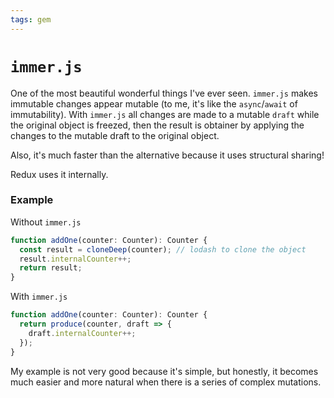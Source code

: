 ```yaml
---
tags: gem
---
```


# `immer.js`
One of the most beautiful wonderful things I've ever seen. `immer.js` makes immutable changes appear mutable (to me, it's like the `async`/`await` of immutability). With `immer.js` all changes are made to a mutable `draft` while the original object is freezed, then the result is obtainer by applying the changes to the mutable draft to the original object.

Also, it's much faster than the alternative because it uses structural sharing!

Redux uses it internally.

### Example
Without `immer.js`

```ts
function addOne(counter: Counter): Counter {
  const result = cloneDeep(counter); // lodash to clone the object
  result.internalCounter++;
  return result;
}
```

With `immer.js`

```ts
function addOne(counter: Counter): Counter {
  return produce(counter, draft => {
    draft.internalCounter++;
  });
}
```

My example is not very good because it's simple, but honestly, it becomes much easier and more natural when there is a series of complex mutations.
